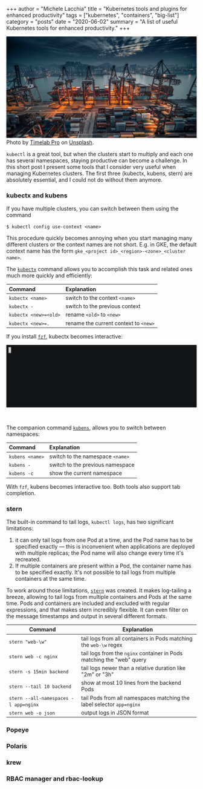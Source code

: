 +++
author = "Michele Lacchia"
title = "Kubernetes tools and plugins for enhanced productivity"
tags = ["kubernetes", "containers", "big-list"]
category = "posts"
date = "2020-06-02"
summary = "A list of useful Kubernetes tools for enhanced productivity."
+++

<div class="img-with-copyright">
<img itemprop="image" title="A pipeline" src="/static/images/port-containers.jpg" />
<div class="copyright"><span>Photo by <a href="https://unsplash.com/@timelabpro?utm_source=unsplash&utm_medium=referral&utm_content=creditCopyText">Timelab Pro</a> on <a href="https://unsplash.com/s/photos/port-containers?utm_source=unsplash&utm_medium=referral&utm_content=creditCopyText">Unsplash</a>.<span style="clear:both"></span></span></div>
</div>

`kubectl` is a great tool, but when the clusters start to multiply and each one
has several namespaces, staying productive can become a challenge. In this
short post I present some tools that I consider very useful when managing
Kubernetes clusters. The first three (kubectx, kubens, stern) are absolutely
essential, and I could not do without them anymore.

### kubectx and kubens
If you have multiple clusters, you can switch between them using the command

```shell
$ kubectl config use-context <name>
```

This procedure quickly becomes annoying when you start managing many different
clusters or the context names are not short. E.g. in GKE, the default context
name has the form `gke_<project id>_<region>-<zone>_<cluster name>`.

The [`kubectx`](https://github.com/ahmetb/kubectx) command allows you to
accomplish this task and related ones much more quickly and efficiently:

| Command               | Explanation                           |
|:----------------------|:--------------------------------------|
| `kubectx <name>`      | switch to the context `<name>`        |
| `kubectx -`           | switch to the previous context        |
| `kubectx <new>=<old>` | rename `<old>` to `<new>`             |
| `kubectx <new>=.`     | rename the current context to `<new>` |

If you install [`fzf`](https://github.com/junegunn/fzf), kubectx becomes
interactive:

<img src="/static/images/kubectx-interactive.gif" style="margin-bottom:2em">

The companion command [`kubens`](https://github.com/ahmetb/kubectx), allows you
to switch between namespaces:

| Command         | Explanation                      |
|:----------------|:---------------------------------|
| `kubens <name>` | switch to the namespace `<name>` |
| `kubens -`      | switch to the previous namespace |
| `kubens -c`     | show the current namespace       |

With `fzf`, kubens becomes interactive too. Both tools also support tab
completion.

### stern
The built-in command to tail logs, `kubectl logs`, has two significant
limitations:

1. it can only tail logs from one Pod at a time, and the Pod name has to be
   specified exactly &mdash; this is inconvenient when applications are
   deployed with multiple replicas; the Pod name will also change every time
   it's recreated.
2. If multiple containers are present within a Pod, the container name has to
   be specified exactly. It's not possible to tail logs from multiple
   containers at the same time.

To work around those limitations, [`stern`](https://github.com/wercker/stern)
was created. It makes log-tailing a breeze, allowing to tail logs from multiple
containers and Pods at the same time. Pods and containers are included and
excluded with regular expressions, and that makes stern incredibly flexible. It
can even filter on the message timestamps and output in several different
formats.

| Command                               | Explanation                                                           |
|---------------------------------------|-----------------------------------------------------------------------|
| `stern "web-\w"`                      | tail logs from all containers in Pods matching the `web-\w` regex     |
| `stern web -c nginx`                  | tail logs from the `nginx` container in Pods matching the "web" query |
| `stern -s 15min backend`              | tail logs newer than a relative duration like "2m" or "3h"            |
| `stern --tail 10 backend`             | show at most 10 lines from the backend Pods                           |
| `stern --all-namespaces -l app=nginx` | tail Pods from all namespaces matching the label selector `app=nginx` |
| `stern web -o json`                   | output logs in JSON format                                            |

### Popeye

### Polaris

### krew

### RBAC manager and rbac-lookup
